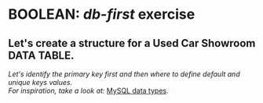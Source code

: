 BOOLEAN: *db-first* exercise
=============================
Let's create a structure for a Used Car Showroom DATA TABLE.
------------------------------------------------------------
*Let's identify the primary key first and then where to define default and unique keys values.  
For inspiration, take a look at:* [MySQL data types](https://dev.mysql.com/doc/refman/8.0/en/data-types.html).
